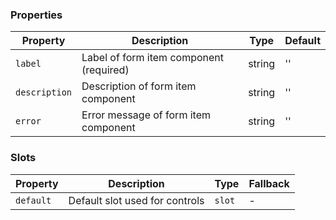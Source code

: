 ### Properties
| Property      | Description                             | Type   | Default |
|---------------|-----------------------------------------|--------|---------|
| `label`       | Label of form item component (required) | string | ''      |
| `description` | Description of form item component      | string | ''      |
| `error`       | Error message of form item component    | string | ''      |

### Slots
| Property  | Description                    | Type   | Fallback |
|-----------|--------------------------------|--------|----------|
| `default` | Default slot used for controls | `slot` | -        |

